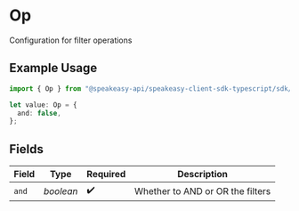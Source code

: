 # Op

Configuration for filter operations

## Example Usage

```typescript
import { Op } from "@speakeasy-api/speakeasy-client-sdk-typescript/sdk/models/operations";

let value: Op = {
  and: false,
};
```

## Fields

| Field                            | Type                             | Required                         | Description                      |
| -------------------------------- | -------------------------------- | -------------------------------- | -------------------------------- |
| `and`                            | *boolean*                        | :heavy_check_mark:               | Whether to AND or OR the filters |